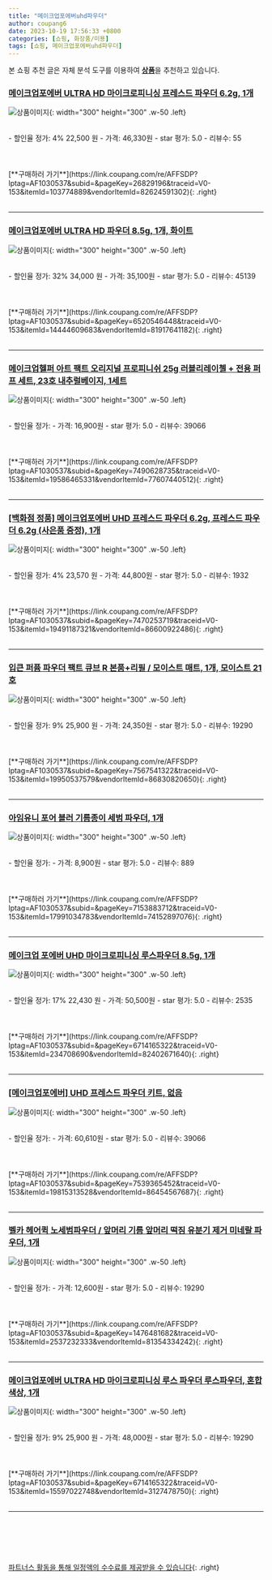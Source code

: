 ```yaml
---
title: "메이크업포에버uhd파우더"
author: coupang6
date: 2023-10-19 17:56:33 +0800
categories: [쇼핑, 화장품/미용]
tags: [쇼핑, 메이크업포에버uhd파우더]
---
```


본 쇼핑 추천 글은 자체 분석 도구를 이용하여 [**상품**](https://link.coupang.com/a/bao1ui)을 추천하고 있습니다.

### [메이크업포에버 ULTRA HD 마이크로피니싱 프레스드 파우더 6.2g, 1개](https://link.coupang.com/re/AFFSDP?lptag=AF1030537&subid=&pageKey=26829196&traceid=V0-153&itemId=103774889&vendorItemId=82624591302)

![상품이미지](https://thumbnail7.coupangcdn.com/thumbnails/remote/230x230ex/image/vendor_inventory/38e0/bfe95aac8b91e9bc9de9b0330532bcec1c905f6ba1401220db5e7f3b3eba.jpg){: width="300" height="300" .w-50 .left}


<br>
- 할인율 정가: 4%  22,500   원
- 가격: 46,330원
- star 평가: 5.0
- 리뷰수: 55
<br>
<br>
<br>
<br>
[**구매하러 가기**](https://link.coupang.com/re/AFFSDP?lptag=AF1030537&subid=&pageKey=26829196&traceid=V0-153&itemId=103774889&vendorItemId=82624591302){: .right}
<br>
<br>

---

### [메이크업포에버 ULTRA HD 파우더 8.5g, 1개, 화이트](https://link.coupang.com/re/AFFSDP?lptag=AF1030537&subid=&pageKey=6520546448&traceid=V0-153&itemId=14444609683&vendorItemId=81917641182)

![상품이미지](https://thumbnail8.coupangcdn.com/thumbnails/remote/230x230ex/image/vendor_inventory/31a7/c95f21471d43c76218dca943e65c29f2e4a275bdd5e4fb9f322eecfe7849.JPG){: width="300" height="300" .w-50 .left}


<br>
- 할인율 정가: 32%  34,000   원
- 가격: 35,100원
- star 평가: 5.0
- 리뷰수: 45139
<br>
<br>
<br>
<br>
[**구매하러 가기**](https://link.coupang.com/re/AFFSDP?lptag=AF1030537&subid=&pageKey=6520546448&traceid=V0-153&itemId=14444609683&vendorItemId=81917641182){: .right}
<br>
<br>

---

### [메이크업헬퍼 아트 팩트 오리지널 프로피니쉬 25g 러블리레이첼 + 전용 퍼프 세트, 23호 내추럴베이지, 1세트](https://link.coupang.com/re/AFFSDP?lptag=AF1030537&subid=&pageKey=7490628735&traceid=V0-153&itemId=19586465331&vendorItemId=77607440512)

![상품이미지](https://thumbnail7.coupangcdn.com/thumbnails/remote/230x230ex/image/retail/images/2937943613605661-229b756c-cc17-40a8-b185-d0b9c2d5741e.jpg){: width="300" height="300" .w-50 .left}


<br>
- 할인율 정가: 
- 가격: 16,900원
- star 평가: 5.0
- 리뷰수: 39066
<br>
<br>
<br>
<br>
[**구매하러 가기**](https://link.coupang.com/re/AFFSDP?lptag=AF1030537&subid=&pageKey=7490628735&traceid=V0-153&itemId=19586465331&vendorItemId=77607440512){: .right}
<br>
<br>

---

### [[백화점 정품] 메이크업포에버 UHD 프레스드 파우더 6.2g, 프레스드 파우더 6.2g (사은품 증정), 1개](https://link.coupang.com/re/AFFSDP?lptag=AF1030537&subid=&pageKey=7470253719&traceid=V0-153&itemId=19491187321&vendorItemId=86600922486)

![상품이미지](https://thumbnail8.coupangcdn.com/thumbnails/remote/230x230ex/image/vendor_inventory/6434/ba9647940dca1fc3aa5ad4a48e1fd1c5a0b7612e7abd6eb53f59a887d4e7.jpg){: width="300" height="300" .w-50 .left}


<br>
- 할인율 정가: 4%  23,570   원
- 가격: 44,800원
- star 평가: 5.0
- 리뷰수: 1932
<br>
<br>
<br>
<br>
[**구매하러 가기**](https://link.coupang.com/re/AFFSDP?lptag=AF1030537&subid=&pageKey=7470253719&traceid=V0-153&itemId=19491187321&vendorItemId=86600922486){: .right}
<br>
<br>

---

### [입큰 퍼퓸 파우더 팩트 큐브 R 본품+리필 / 모이스트 매트, 1개, 모이스트 21호](https://link.coupang.com/re/AFFSDP?lptag=AF1030537&subid=&pageKey=7567541322&traceid=V0-153&itemId=19950537579&vendorItemId=86830820650)

![상품이미지](https://thumbnail6.coupangcdn.com/thumbnails/remote/230x230ex/image/vendor_inventory/135d/a0e97c7f30f9e71836fbfb63bd14d1cf249ce469df88cdc78e1a29257781.jpg){: width="300" height="300" .w-50 .left}


<br>
- 할인율 정가: 9%  25,900   원
- 가격: 24,350원
- star 평가: 5.0
- 리뷰수: 19290
<br>
<br>
<br>
<br>
[**구매하러 가기**](https://link.coupang.com/re/AFFSDP?lptag=AF1030537&subid=&pageKey=7567541322&traceid=V0-153&itemId=19950537579&vendorItemId=86830820650){: .right}
<br>
<br>

---

### [아임유니 포어 블러 기름종이 세범 파우더, 1개](https://link.coupang.com/re/AFFSDP?lptag=AF1030537&subid=&pageKey=7153883712&traceid=V0-153&itemId=17991034783&vendorItemId=74152897076)

![상품이미지](https://thumbnail10.coupangcdn.com/thumbnails/remote/230x230ex/image/retail/images/5292688728881003-4da07285-67fa-42c4-9499-fd7598520816.jpg){: width="300" height="300" .w-50 .left}


<br>
- 할인율 정가: 
- 가격: 8,900원
- star 평가: 5.0
- 리뷰수: 889
<br>
<br>
<br>
<br>
[**구매하러 가기**](https://link.coupang.com/re/AFFSDP?lptag=AF1030537&subid=&pageKey=7153883712&traceid=V0-153&itemId=17991034783&vendorItemId=74152897076){: .right}
<br>
<br>

---

### [메이크업 포에버 UHD 마이크로피니싱 루스파우더 8.5g, 1개](https://link.coupang.com/re/AFFSDP?lptag=AF1030537&subid=&pageKey=6714165322&traceid=V0-153&itemId=234708690&vendorItemId=82402671640)

![상품이미지](https://thumbnail10.coupangcdn.com/thumbnails/remote/230x230ex/image/vendor_inventory/caed/86e57ce9b64488e03da2d8e8c7f73e24990744be51d6f5ddf126a0228506.jpg){: width="300" height="300" .w-50 .left}


<br>
- 할인율 정가: 17%  22,430   원
- 가격: 50,500원
- star 평가: 5.0
- 리뷰수: 2535
<br>
<br>
<br>
<br>
[**구매하러 가기**](https://link.coupang.com/re/AFFSDP?lptag=AF1030537&subid=&pageKey=6714165322&traceid=V0-153&itemId=234708690&vendorItemId=82402671640){: .right}
<br>
<br>

---

### [[메이크업포에버] UHD 프레스드 파우더 키트, 없음](https://link.coupang.com/re/AFFSDP?lptag=AF1030537&subid=&pageKey=7539365452&traceid=V0-153&itemId=19815313528&vendorItemId=86454567687)

![상품이미지](https://thumbnail8.coupangcdn.com/thumbnails/remote/230x230ex/image/vendor_inventory/f48a/11ae9ba2f58f79a8a8cbae12f547d038d4633d8f9f963370aa33849bcb0b.jpg){: width="300" height="300" .w-50 .left}


<br>
- 할인율 정가: 
- 가격: 60,610원
- star 평가: 5.0
- 리뷰수: 39066
<br>
<br>
<br>
<br>
[**구매하러 가기**](https://link.coupang.com/re/AFFSDP?lptag=AF1030537&subid=&pageKey=7539365452&traceid=V0-153&itemId=19815313528&vendorItemId=86454567687){: .right}
<br>
<br>

---

### [벨카 헤어퀵 노세범파우더 / 앞머리 기름 앞머리 떡짐 유분기 제거 미네랄 파우더, 1개](https://link.coupang.com/re/AFFSDP?lptag=AF1030537&subid=&pageKey=1476481682&traceid=V0-153&itemId=2537232333&vendorItemId=81354334242)

![상품이미지](https://thumbnail8.coupangcdn.com/thumbnails/remote/230x230ex/image/vendor_inventory/7221/139aa52951a61684b039e4cc1251fcd8b36f6eab71cf5b834bcca8093eea.jpg){: width="300" height="300" .w-50 .left}


<br>
- 할인율 정가: 
- 가격: 12,600원
- star 평가: 5.0
- 리뷰수: 19290
<br>
<br>
<br>
<br>
[**구매하러 가기**](https://link.coupang.com/re/AFFSDP?lptag=AF1030537&subid=&pageKey=1476481682&traceid=V0-153&itemId=2537232333&vendorItemId=81354334242){: .right}
<br>
<br>

---

### [메이크업포에버 ULTRA HD 마이크로피니싱 루스 파우더 루스파우더, 혼합색상, 1개](https://link.coupang.com/re/AFFSDP?lptag=AF1030537&subid=&pageKey=6714165322&traceid=V0-153&itemId=15597022748&vendorItemId=3127478750)

![상품이미지](https://thumbnail6.coupangcdn.com/thumbnails/remote/230x230ex/image/vendor_inventory/images/2017/04/14/19/5/f4d4c642-ecda-4231-a9b2-e7c7e1518895.jpg){: width="300" height="300" .w-50 .left}


<br>
- 할인율 정가: 9%  25,900   원
- 가격: 48,000원
- star 평가: 5.0
- 리뷰수: 19290
<br>
<br>
<br>
<br>
[**구매하러 가기**](https://link.coupang.com/re/AFFSDP?lptag=AF1030537&subid=&pageKey=6714165322&traceid=V0-153&itemId=15597022748&vendorItemId=3127478750){: .right}
<br>
<br>

---
<br><br><br><br><br> [파트너스 활동을 통해 일정액의 수수료를 제공받을 수 있습니다](https://link.coupang.com/a/bao1ui){: .right}